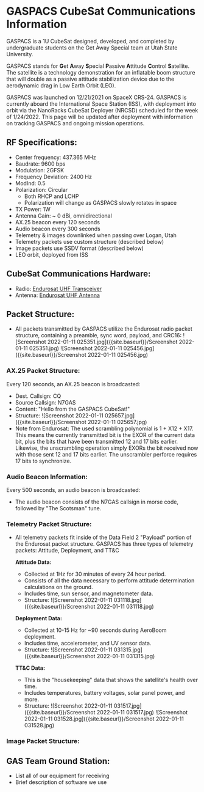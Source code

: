 # GASPACS CubeSat Communications Information
GASPACS is a 1U CubeSat designed, developed, and completed by undergraduate students on the Get Away Special team at Utah State University.

GASPACS stands for **G**et **A**way **S**pecial **P**assive **A**ttitude **C**ontrol **S**atellite. The satellite is a technology demonstration for an inflatable boom structure that will double as a passive attitude stabilization device due to the aerodynamic drag in Low Earth Orbit (LEO). 

GASPACS was launched on 12/21/2021 on SpaceX CRS-24. GASPACS is currently aboard the International Space Station (ISS), with deployment into orbit via the NanoRacks CubeSat Deployer (NRCSD) scheduled for the week of 1/24/2022. This page will be updated after deployment with information on tracking GASPACS and ongoing mission operations.

## RF Specifications:
- Center frequency: 437.365 MHz
- Baudrate: 9600 bps
- Modulation: 2GFSK
- Frequency Deviation: 2400 Hz
- ModInd: 0.5
- Polarization: Circular 
	- Both RHCP and LCHP
    - Polarization will change as GASPACS slowly rotates in space
- TX Power: 1W
- Antenna Gain: ~ 0 dBi, omnidirectional
- AX.25 beacon every 120 seconds
- Audio beacon every 300 seconds
- Telemetry & images downlinked when passing over Logan, Utah
- Telemetry packets use custom structure (described below)
- Image packets use SSDV format (described below)
- LEO orbit, deployed from ISS

## CubeSat Communications Hardware:

- Radio: [Endurosat UHF Transceiver](https://www.endurosat.com/cubesat-store/cubesat-communication-modules/uhf-transceiver-ii/)
- Antenna: [Endurosat UHF Antenna](https://www.endurosat.com/cubesat-store/cubesat-antennas/uhf-antenna/)

## Packet Structure:
- All packets transmitted by GASPACS utilize the Endurosat radio packet structure, containing a preamble, sync word, payload, and CRC16:
![Screenshot 2022-01-11 025351.jpg]({{site.baseurl}}/Screenshot 2022-01-11 025351.jpg)
![Screenshot 2022-01-11 025456.jpg]({{site.baseurl}}/Screenshot 2022-01-11 025456.jpg)
     
### AX.25 Packet Structure:
Every 120 seconds, an AX.25 beacon is broadcasted:
- Dest. Callsign: CQ
- Source Callsign: N7GAS
- Content: "Hello from the GASPACS CubeSat!"
- Structure:
![Screenshot 2022-01-11 025657.jpg]({{site.baseurl}}/Screenshot 2022-01-11 025657.jpg)
- Note from Endurosat: The  used  scrambling  polynomial  is 1  +  X12  + X17.  This  means the  currently  transmitted  bit  is  the EXOR of the current data bit, plus the bits that have been transmitted 12 and 17 bits earlier. Likewise, the  unscrambling  operation  simply  EXORs  the  bit  received  now  with  those  sent  12  and  17  bits earlier. The unscrambler perforce requires 17 bits to synchronize.

### Audio Beacon Information:
Every 500 seconds, an audio beacon is broadcasted:
- The audio beacon consists of the N7GAS callsign in morse code, followed by "The Scotsman" tune.

### Telemetry Packet Structure:
- All telemetry packets fit inside of the Data Field 2 "Payload" portion of the Endurosat packet structure. GASPACS has three types of telemetry packets: Attitude, Deployment, and TT&C

	**Attitude Data:**
	- Collected at 1Hz for 30 minutes of every 24 hour period.
    - Consists of all the data necessary to perform attitude determination calculations on the ground.
    - Includes time, sun sensor, and magnetometer data.
    - Structure:
    ![Screenshot 2022-01-11 031118.jpg]({{site.baseurl}}/Screenshot 2022-01-11 031118.jpg)

	**Deployment Data:**
    - Collected at 10-15 Hz for ~90 seconds during AeroBoom deployment.
    - Includes time, accelerometer, and UV sensor data.
    - Structure:
    ![Screenshot 2022-01-11 031315.jpg]({{site.baseurl}}/Screenshot 2022-01-11 031315.jpg)

	**TT&C Data:**
    - This is the "housekeeping" data that shows the satellite's health over time.
    - Includes temperatures, battery voltages, solar panel power, and more.
    - Structure:
    ![Screenshot 2022-01-11 031517.jpg]({{site.baseurl}}/Screenshot 2022-01-11 031517.jpg)
	![Screenshot 2022-01-11 031528.jpg]({{site.baseurl}}/Screenshot 2022-01-11 031528.jpg)

    
### Image Packet Structure:



## GAS Team Ground Station:
- List all of our equipment for receiving
- Brief description of software we use

